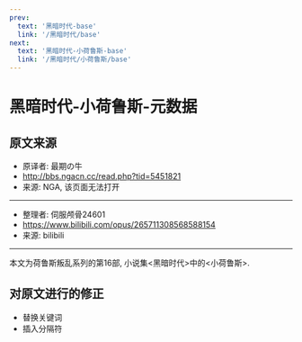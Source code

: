 ```yaml
---
prev:
  text: '黑暗时代-base'
  link: '/黑暗时代/base'
next:
  text: '黑暗时代-小荷鲁斯-base'
  link: '/黑暗时代/小荷鲁斯/base'
---
```


# 黑暗时代-小荷鲁斯-元数据

## 原文来源

+ 原译者: 最期の牛
+ <http://bbs.ngacn.cc/read.php?tid=5451821>
+ 来源: NGA, 该页面无法打开

--------

+ 整理者: 伺服颅骨24601
+ <https://www.bilibili.com/opus/265711308568588154>
+ 来源: bilibili

--------

本文为荷鲁斯叛乱系列的第16部, 小说集<黑暗时代>中的<小荷鲁斯>.

## 对原文进行的修正

+ 替换关键词
+ 插入分隔符

